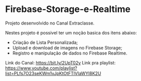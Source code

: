 # Firebase-Storage-e-Realtime

Projeto desenvolvido no Canal Extraclasse.

Nestes projeto é possivel ter um noção basica dos itens abaixo:
 - Criação de Lista Personalizada;
 - Upload e download de imagens no Firebase Storage;
 - Registro e manipulação de dados no Firebase Realtime.

Link do Canal: https://bit.ly/2UpT02y
Link pra playlist: https://www.youtube.com/playlist?list=PLfs7O23seKWm1vJpKtOtFTlVIaWYl8K2U

